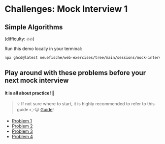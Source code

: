 # Challenges: Mock Interview 1

## Simple Algorithms

(difficulty: 🔥🔥)

Run this demo locally in your terminal:

```bash
npx ghcd@latest neuefische/web-exercises/tree/main/sessions/mock-interview-1/simple-algorithms
```

## Play around with these problems before your next mock interview

#### It is all about practice! 💪

> 💡 If not sure where to start, it is highly recommended to refer to this guide 👉😉 [Guide]!

- [Problem 1]
- [Problem 2]
- [Problem 3]
- [Problem 4]

[Guide]: ../self-directed-learning/assets/chatgpt-pair-programming.md
[Problem 1]: https://www.codewars.com/kata/52efefcbcdf57161d4000091
[Problem 2]: https://www.codewars.com/kata/53da3dbb4a5168369a0000fe
[Problem 3]: https://www.codewars.com/kata/5bb904724c47249b10000131
[Problem 4]: https://www.codewars.com/kata/52efefcbcdf57161d4000091

